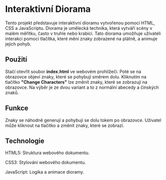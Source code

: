 # Interaktivní Diorama
Tento projekt představuje interaktivní dioramu vytvořenou pomocí HTML, CSS a JavaScriptu. Diorama je umělecká technika, která vytváří scény v malém měřítku, často v truhle nebo krabici. Tato diorama umožňuje uživateli interakci pomocí tlačítka, které mění znaky zobrazené na plátně, a animuje jejich pohyb.

## Použití
Stačí otevřít soubor **index.html** ve webovém prohlížeči.
Poté se na obrazovce objeví znaky, které se pohybují směrem dolu.
Kliknutím na tlačítko **"Change Characters"** lze změnit znaky, které se zobrazují na obrazovce. Na výběr je ze dvou variant a to z normální abecedy a čínských znaků.

## Funkce
Znaky se náhodně generují a pohybují se dolu tokem po obrazovce.
Uživatel může kliknout na tlačítko a změnit znaky, které se zobrazí.

## Technologie
HTML5: Struktura webového dokumentu.

CSS3: Stylování webového dokumentu.

JavaScript: Logika a animace dioramy.
